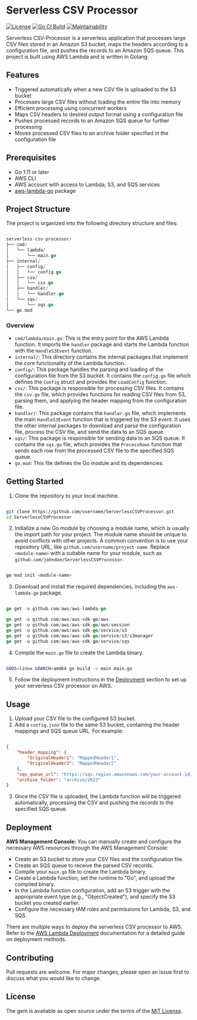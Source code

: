 # Serverless CSV Processor
[![License](https://img.shields.io/badge/License-MIT-yellow.svg)](https://opensource.org/licenses/MIT) [![Go CI Build](https://github.com/nagstler/serverless-csv-processor/actions/workflows/main.yml/badge.svg?branch=main)](https://github.com/nagstler/serverless-csv-processor/actions/workflows/main.yml) [![Maintainability](https://api.codeclimate.com/v1/badges/b840499e1cc06363e584/maintainability)](https://codeclimate.com/github/nagstler/serverless-csv-processor/maintainability)

Serverless CSV-Processor is a serverless application that processes large CSV files stored in an Amazon S3 bucket, maps the headers according to a configuration file, and pushes the records to an Amazon SQS queue. This project is built using AWS Lambda and is written in Golang.
## Features
- Triggered automatically when a new CSV file is uploaded to the S3 bucket
- Processes large CSV files without loading the entire file into memory
- Efficient processing using concurrent workers
- Maps CSV headers to desired output format using a configuration file
- Pushes processed records to an Amazon SQS queue for further processing
- Moves processed CSV files to an archive folder specified in the configuration file

## Prerequisites
- Go 1.11 or later
- AWS CLI
- AWS account with access to Lambda, S3, and SQS services 
- [aws-lambda-go](https://github.com/aws/aws-lambda-go)  package

## Project Structure

The project is organized into the following directory structure and files:

```go

serverless-csv-processor/
├── cmd/
│   └── lambda/
│       └── main.go
├── internal/
│   ├── config/
│   │   └── config.go
│   ├── csv/
│   │   └── csv.go
│   ├── handler/
│   │   └── handler.go
│   └── sqs/
│       └── sqs.go
└── go.mod
```

### Overview 
- `cmd/lambda/main.go`: This is the entry point for the AWS Lambda function. It imports the `handler` package and starts the Lambda function with the `HandleS3Event` function. 
- `internal/`: This directory contains the internal packages that implement the core functionality of the Lambda function. 
- `config/`: This package handles the parsing and loading of the configuration file from the S3 bucket. It contains the `config.go` file which defines the `Config` struct and provides the `LoadConfig` function. 
- `csv/`: This package is responsible for processing CSV files. It contains the `csv.go` file, which provides functions for reading CSV files from S3, parsing them, and applying the header mapping from the configuration file. 
- `handler/`: This package contains the `handler.go` file, which implements the main `HandleS3Event` function that is triggered by the S3 event. It uses the other internal packages to download and parse the configuration file, process the CSV file, and send the data to an SQS queue. 
- `sqs/`: This package is responsible for sending data to an SQS queue. It contains the `sqs.go` file, which provides the `ProcessRows` function that sends each row from the processed CSV file to the specified SQS queue. 
- `go.mod`: This file defines the Go module and its dependencies.

## Getting Started 
1. Clone the repository to your local machine.

```bash

git clone https://github.com/username/ServerlessCSVProcessor.git
cd ServerlessCSVProcessor
``` 
2. Initialize a new Go module by choosing a module name, which is usually the import path for your project. The module name should be unique to avoid conflicts with other projects. A common convention is to use your repository URL, like `github.com/username/project-name`. Replace `<module-name>` with a suitable name for your module, such as `github.com/johndoe/ServerlessCSVProcessor`.

```go

go mod init <module-name>
``` 
3. Download and install the required dependencies, including the `aws-lambda-go` package.

```go

go get -u github.com/aws/aws-lambda-go

go get -u github.com/aws/aws-sdk-go/aws 
go get -u github.com/aws/aws-sdk-go/aws/session 
go get -u github.com/aws/aws-sdk-go/service/s3 
go get -u github.com/aws/aws-sdk-go/service/s3/s3manager 
go get -u github.com/aws/aws-sdk-go/service/sqs


``` 
4. Compile the `main.go` file to create the Lambda binary.

```bash

GOOS=linux GOARCH=amd64 go build -o main main.go
``` 
5. Follow the deployment instructions in the [Deployment](#deployment)  section to set up your serverless CSV processor on AWS.

## Usage 
1. Upload your CSV file to the configured S3 bucket. 
2. Add a `config.json` file to the same S3 bucket, containing the header mappings and SQS queue URL. For example:

```json

{
    "header_mapping": {
        "OriginalHeader1": "MappedHeader1",
        "OriginalHeader2": "MappedHeader2"
    },
    "sqs_queue_url": "https://sqs.region.amazonaws.com/your-account-id/your-queue-name",
    "archive_folder": "archive/2023"
}
``` 
3. Once the CSV file is uploaded, the Lambda function will be triggered automatically, processing the CSV and pushing the records to the specified SQS queue.

## Deployment

**AWS Management Console:** 
You can manually create and configure the necessary AWS resources through the AWS Management Console:
- Create an S3 bucket to store your CSV files and the configuration file.
- Create an SQS queue to receive the parsed CSV records. 
- Compile your `main.go` file to create the Lambda binary.
- Create a Lambda function, set the runtime to "Go", and upload the compiled binary.
- In the Lambda function configuration, add an S3 trigger with the appropriate event type (e.g., "ObjectCreated"), and specify the S3 bucket you created earlier.
- Configure the necessary IAM roles and permissions for Lambda, S3, and SQS. 

There are multiple ways to deploy the serverless CSV processor to AWS. Refer to the [AWS Lambda Deployment](https://docs.aws.amazon.com/lambda/latest/dg/gettingstarted-awscli.html)  documentation for a detailed guide on deployment methods.

## Contributing

Pull requests are welcome. For major changes, please open an issue first to discuss what you would like to change.
## License

The gem is available as open source under the terms of the [MIT License](https://opensource.org/licenses/MIT).
